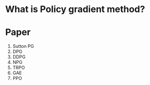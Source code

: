 # What is Policy gradient method?

# Paper
1. Sutton PG
2. DPG
3. DDPG
4. NPG
5. TRPO
6. GAE
7. PPO
